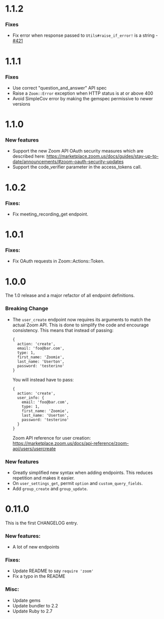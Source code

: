# 1.1.2

### Fixes
* Fix error when response passed to `Utils#raise_if_error!` is a string - [#421](https://github.com/hintmedia/zoom_rb/pull/421)

# 1.1.1

### Fixes
* Use correct "question_and_answer" API spec
* Raise a `Zoom::Error` exception when HTTP status is at or above 400
* Avoid SimpleCov error by making the gemspec permissive to newer versions

# 1.1.0

### New features
* Support the new Zoom API OAuth security measures which are described here:
  https://marketplace.zoom.us/docs/guides/stay-up-to-date/announcements/#zoom-oauth-security-updates
* Support the code_verifier parameter in the access_tokens call.

# 1.0.2

### Fixes:
* Fix meeting_recording_get endpoint.

# 1.0.1

### Fixes:
* Fix OAuth requests in Zoom::Actions::Token.

# 1.0.0

The 1.0 release and a major refactor of all endpoint definitions.

### Breaking Change
* The `user_create` endpoint now requires its arguments to match the actual Zoom API.
  This is done to simplify the code and encourage consistency.
  This means that instead of passing:
  ```
  {
    action: 'create',
    email: 'foo@bar.com',
    type: 1,
    first_name: 'Zoomie',
    last_name: 'Userton',
    password: 'testerino'
  }
  ```
  You will instead have to pass:
  ```
  {
    action: 'create',
    user_info: {
      email: 'foo@bar.com',
      type: 1,
      first_name: 'Zoomie',
      last_name: 'Userton',
      password: 'testerino'
    }
  }
  ```
  Zoom API reference for user creation: https://marketplace.zoom.us/docs/api-reference/zoom-api/users/usercreate

### New features
* Greatly simplified new syntax when adding endpoints. This reduces repetition and makes it easier.
* On `user_settings_get`, permit `option` and `custom_query_fields`.
* Add `group_create` and `group_update`.

# 0.11.0

This is the first CHANGELOG entry.

### New features:
* A lot of new endpoints

### Fixes:
* Update README to say `require 'zoom'`
* Fix a typo in the README

### Misc:
* Update gems
* Update bundler to 2.2
* Update Ruby to 2.7
